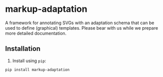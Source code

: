 markup-adaptation
=================

A framework for annotating SVGs with an adaptation schema that can be used to define (graphical) templates. Please bear with us while we prepare more detailed documentation.

Installation
------------

1. Install using `pip`:
  ```shell
  pip install markup-adaptation
  ```

